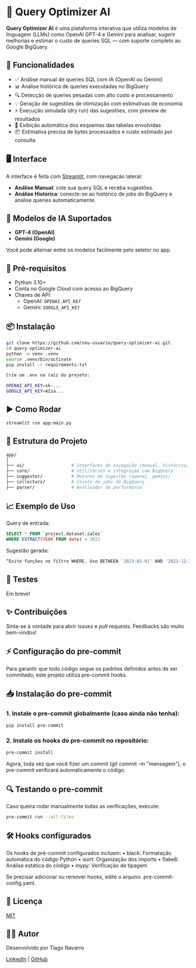 # 🚀 Query Optimizer AI

**Query Optimizer AI** é uma plataforma interativa que utiliza modelos de linguagem (LLMs) como OpenAI GPT-4 e Gemini para analisar, sugerir melhorias e estimar o custo de queries SQL — com suporte completo ao Google BigQuery.

## 🎯 Funcionalidades

- ✅ Análise manual de queries SQL com IA (OpenAI ou Gemini)
- 📊 Análise histórica de queries executadas no BigQuery
- 🔍 Detecção de queries pesadas com alto custo e processamento
- 💡 Geração de sugestões de otimização com estimativas de economia
- ⚡ Execução simulada (dry run) das sugestões, com preview de resultados
- 📄 Exibição automática dos esquemas das tabelas envolvidas
- 📦 Estimativa precisa de bytes processados e custo estimado por consulta

## 🖥️ Interface

A interface é feita com [Streamlit](https://streamlit.io/), com navegação lateral:

- **Análise Manual**: cole sua query SQL e receba sugestões.
- **Análise Histórica**: conecte-se ao histórico de jobs do BigQuery e analise queries automaticamente.

## 🧠 Modelos de IA Suportados

- **GPT-4 (OpenAI)**
- **Gemini (Google)**

Você pode alternar entre os modelos facilmente pelo seletor no app.

## 🔧 Pré-requisitos

- Python 3.10+
- Conta no Google Cloud com acesso ao BigQuery
- Chaves de API:
  - OpenAI: `OPENAI_API_KEY`
  - Gemini: `GOOGLE_API_KEY`

## 📦 Instalação

```bash
git clone https://github.com/seu-usuario/query-optimizer-ai.git
cd query-optimizer-ai
python -m venv .venv
source .venv/bin/activate
pip install -r requirements.txt

Crie um .env na raiz do projeto:

OPENAI_API_KEY=sk-...
GOOGLE_API_KEY=AIza...
```

## ▶️ Como Rodar

```python
streamlit run app/main.py
```

## 🧱 Estrutura do Projeto

```bash
app/
│
├── ui/                  # Interfaces de navegação (manual, histórico, login)
├── core/                # Utilitários e integração com BigQuery
├── suggestor/           # Motores de sugestão (openai, gemini)
├── collectors/          # Coleta de jobs do BigQuery
├── parser/              # Analisador de performance
```

## 📈 Exemplo de Uso

Query de entrada:

```sql
SELECT * FROM `project.dataset.sales`
WHERE EXTRACT(YEAR FROM date) = 2023
```

Sugestão gerada:
```bash
“Evite funções no filtro WHERE. Use BETWEEN '2023-01-01' AND '2023-12-31' para melhorar o uso do particionamento.”
```


## 🧪 Testes

Em breve!


## ✨ Contribuições

Sinta-se à vontade para abrir issues e pull requests. Feedbacks são muito bem-vindos!

## ⚡ Configuração do pre-commit

Para garantir que todo código segue os padrões definidos antes de ser commitado, este projeto utiliza pre-commit hooks.

## 📥 Instalação do pre-commit
###	1.	Instale o pre-commit globalmente (caso ainda não tenha):
```bash
pip install pre-commit
```

###	2.	Instale os hooks do pre-commit no repositório:
```bash
pre-commit install
```

Agora, toda vez que você fizer um commit (git commit -m "mensagem"), o pre-commit verificará automaticamente o código.

## 🔍 Testando o pre-commit

Caso queira rodar manualmente todas as verificações, execute:
```bash
pre-commit run --all-files
```

## 🛠 Hooks configurados

Os hooks de pré-commit configurados incluem:
	•	black: Formatação automática do código Python
	•	isort: Organização dos imports
	•	flake8: Análise estática do código
	•	mypy: Verificação de tipagem

Se precisar adicionar ou remover hooks, edite o arquivo .pre-commit-config.yaml.

## 📝 Licença

[MIT](./LICENSE)


## 👨‍💻 Autor

Desenvolvido por Tiago Navarro

[LinkedIn](https://www.linkedin.com/in/tiagornavarro/) | [GitHub](https://github.com/tiagornandrade)
